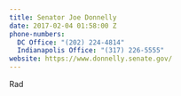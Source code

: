 ```yaml
---
title: Senator Joe Donnelly
date: 2017-02-04 01:58:00 Z
phone-numbers:
  DC Office: "(202) 224-4814"
  Indianapolis Office: "(317) 226-5555"
website: https://www.donnelly.senate.gov/
---
```


Rad
